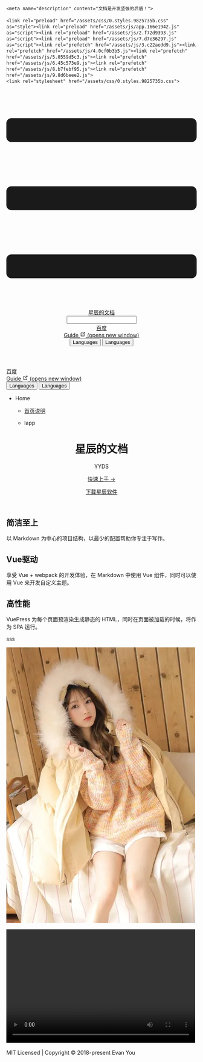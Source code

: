 
<!DOCTYPE html>
<html lang="en-US">
  <head>
    <meta charset="utf-8">
    <meta name="viewport" content="width=device-width,initial-scale=1">
    <title>星辰的文档</title>
    <meta name="generator" content="VuePress 1.9.7">
    
    <meta name="description" content="文档是开发坚强的后盾！">
    
    <link rel="preload" href="/assets/css/0.styles.9825735b.css" as="style"><link rel="preload" href="/assets/js/app.166e1942.js" as="script"><link rel="preload" href="/assets/js/2.f72d9393.js" as="script"><link rel="preload" href="/assets/js/7.d7e36297.js" as="script"><link rel="prefetch" href="/assets/js/3.c22aedd9.js"><link rel="prefetch" href="/assets/js/4.0cf0b3b5.js"><link rel="prefetch" href="/assets/js/5.0559d5c3.js"><link rel="prefetch" href="/assets/js/6.45c573e9.js"><link rel="prefetch" href="/assets/js/8.b7febf95.js"><link rel="prefetch" href="/assets/js/9.8d6beee2.js">
    <link rel="stylesheet" href="/assets/css/0.styles.9825735b.css">
  </head>
  <body>
    <div id="app" data-server-rendered="true"><div class="theme-container no-sidebar"><header class="navbar"><div class="sidebar-button"><svg xmlns="http://www.w3.org/2000/svg" aria-hidden="true" role="img" viewBox="0 0 448 512" class="icon"><path fill="currentColor" d="M436 124H12c-6.627 0-12-5.373-12-12V80c0-6.627 5.373-12 12-12h424c6.627 0 12 5.373 12 12v32c0 6.627-5.373 12-12 12zm0 160H12c-6.627 0-12-5.373-12-12v-32c0-6.627 5.373-12 12-12h424c6.627 0 12 5.373 12 12v32c0 6.627-5.373 12-12 12zm0 160H12c-6.627 0-12-5.373-12-12v-32c0-6.627 5.373-12 12-12h424c6.627 0 12 5.373 12 12v32c0 6.627-5.373 12-12 12z"></path></svg></div> <a href="/" aria-current="page" class="home-link router-link-exact-active router-link-active"><!----> <span class="site-name">星辰的文档</span></a> <div class="links"><div class="search-box"><input aria-label="Search" autocomplete="off" spellcheck="false" value=""> <!----></div> <nav class="nav-links can-hide"><div class="nav-item"><a href="https://www.baidu.com" target="_self" class="nav-link external">
  百度
  <!----></a></div><div class="nav-item"><a href="/guide/" target="_blank" rel="noopener noreferrer" class="nav-link external">
  Guide
  <span><svg xmlns="http://www.w3.org/2000/svg" aria-hidden="true" focusable="false" x="0px" y="0px" viewBox="0 0 100 100" width="15" height="15" class="icon outbound"><path fill="currentColor" d="M18.8,85.1h56l0,0c2.2,0,4-1.8,4-4v-32h-8v28h-48v-48h28v-8h-32l0,0c-2.2,0-4,1.8-4,4v56C14.8,83.3,16.6,85.1,18.8,85.1z"></path> <polygon fill="currentColor" points="45.7,48.7 51.3,54.3 77.2,28.5 77.2,37.2 85.2,37.2 85.2,14.9 62.8,14.9 62.8,22.9 71.5,22.9"></polygon></svg> <span class="sr-only">(opens new window)</span></span></a></div><div class="nav-item"><div class="dropdown-wrapper"><button type="button" aria-label="Language Menu" class="dropdown-title"><span class="title">Languages</span> <span class="arrow down"></span></button> <button type="button" aria-label="Language Menu" class="mobile-dropdown-title"><span class="title">Languages</span> <span class="arrow right"></span></button> <ul class="nav-dropdown" style="display:none;"><li class="dropdown-item"><!----> <a href="/language/chinese/" class="nav-link">
  Chinese
</a></li><li class="dropdown-item"><!----> <a href="/language/japanese/" class="nav-link">
  Japanese
</a></li></ul></div></div> <!----></nav></div></header> <div class="sidebar-mask"></div> <aside class="sidebar"><nav class="nav-links"><div class="nav-item"><a href="https://www.baidu.com" target="_self" class="nav-link external">
  百度
  <!----></a></div><div class="nav-item"><a href="/guide/" target="_blank" rel="noopener noreferrer" class="nav-link external">
  Guide
  <span><svg xmlns="http://www.w3.org/2000/svg" aria-hidden="true" focusable="false" x="0px" y="0px" viewBox="0 0 100 100" width="15" height="15" class="icon outbound"><path fill="currentColor" d="M18.8,85.1h56l0,0c2.2,0,4-1.8,4-4v-32h-8v28h-48v-48h28v-8h-32l0,0c-2.2,0-4,1.8-4,4v56C14.8,83.3,16.6,85.1,18.8,85.1z"></path> <polygon fill="currentColor" points="45.7,48.7 51.3,54.3 77.2,28.5 77.2,37.2 85.2,37.2 85.2,14.9 62.8,14.9 62.8,22.9 71.5,22.9"></polygon></svg> <span class="sr-only">(opens new window)</span></span></a></div><div class="nav-item"><div class="dropdown-wrapper"><button type="button" aria-label="Language Menu" class="dropdown-title"><span class="title">Languages</span> <span class="arrow down"></span></button> <button type="button" aria-label="Language Menu" class="mobile-dropdown-title"><span class="title">Languages</span> <span class="arrow right"></span></button> <ul class="nav-dropdown" style="display:none;"><li class="dropdown-item"><!----> <a href="/language/chinese/" class="nav-link">
  Chinese
</a></li><li class="dropdown-item"><!----> <a href="/language/japanese/" class="nav-link">
  Japanese
</a></li></ul></div></div> <!----></nav>  <ul class="sidebar-links"><li><section class="sidebar-group collapsable depth-0"><p class="sidebar-heading open"><span>Home</span> <span class="arrow down"></span></p> <ul class="sidebar-links sidebar-group-items"><li><a href="/home/" class="sidebar-link">首页说明</a></li><li><section class="sidebar-group collapsable is-sub-group depth-1"><p class="sidebar-heading"><span>Iapp</span> <span class="arrow right"></span></p> <!----></section></li></ul></section></li></ul> </aside> <main aria-labelledby="main-title" class="home"><header class="hero"><!----> <h1 id="main-title">
      星辰的文档
    </h1> <p class="description">
      YYDS
    </p> <p class="action"><a href="/home/" class="nav-link action-button">
  快速上手 →
</a></p>
<p class="action"><a href="/home/iapp/fs" class="nav-link action-button">
  下载星辰软件
</a></p>
</header> <div class="features"><div class="feature"><h2>简洁至上</h2> <p>以 Markdown 为中心的项目结构，以最少的配置帮助你专注于写作。</p></div><div class="feature"><h2>Vue驱动</h2> <p>享受 Vue + webpack 的开发体验，在 Markdown 中使用 Vue 组件，同时可以使用 Vue 来开发自定义主题。</p></div><div class="feature"><h2>高性能</h2> <p>VuePress 为每个页面预渲染生成静态的 HTML，同时在页面被加载的时候，将作为 SPA 运行。</p></div></div> <div class="theme-default-content custom content__default"><p>sss</p> <p><img src="img/meinv.jpg" alt="美女"></p> <p><video src="menc.mp4" controls="controls" width="500" height="300">您的浏览器不支持播放该视频！</video></p></div> <div class="footer">
    MIT Licensed | Copyright © 2018-present Evan You
  </div></main></div><div class="global-ui"></div></div>
    <script src="/assets/js/app.166e1942.js" defer></script><script src="/assets/js/2.f72d9393.js" defer></script><script src="/assets/js/7.d7e36297.js" defer></script>
  </body>
</html>
